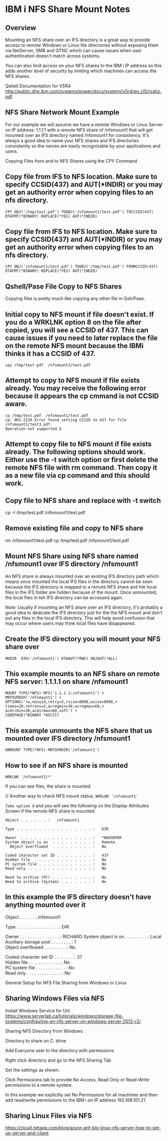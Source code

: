 # IBM i NFS Share Mount Notes

## Overview
Mounting an NFS share over an IFS directory is a great way to provide access to remote WIndows or Linux file directories without exposing them via NetServer, SMB and QTNC which can cause issues when user authentication doesn't match across systems.   

You can also limit access on your NFS shares to the IBM i IP address so this adds another level of security by limiting which machines can access the NFS shares.

Qshell Documentation for V5R4   
http://public.dhe.ibm.com/systems/power/docs/systemi/v5r4/en_US/rzahz.pdf

##  NFS Share Network Mount Example
For our example we will assume we have a remote Windows or Linux Server on IP address: 1.1.1.1 with a remote NFS share of /nfsmount1 that will get mounted over an IFS directory named /nfsmount1 for consistency. It's always a good idea to name your NFS shares and IFS directories consistently so the names are easily recognizable by your applications and users.

Copying Files from and to NFS Shares using the CPY Command 

## Copy file from IFS to NFS location.  Make sure to specify CCSID(437) and AUT(*INDIR) or you may get an authority error when copying files to an nfs directory.
```CPY OBJ('/tmp/test.pdf') TOOBJ('/nfsmount1/test.pdf') TOCCSID(437) DTAFMT(*BINARY) REPLACE(*YES) AUT(*INDIR)```

## Copy file from IFS to NFS location.  Make sure to specify CCSID(437) and AUT(*INDIR) or you may get an authority error when copying files to an nfs directory.
```CPY OBJ('/nfsmount1/test.pdf') TOOBJ('/tmp/test.pdf') FROMCCSID(437) DTAFMT(*BINARY) REPLACE(*YES) AUT(*INDIR)```

## Qshell/Pase File Copy to NFS Shares

Copying files is pretty much like copying any other file in Qsh/Pase.

## Initial copy to NFS mount if file doesn't exist. If you do a WRKLNK option 8 on the file after copied, you will see a CCSID of 437. This can cause issues if you need to later replace the file on the remote NFS mount because the IBMi thinks it has a CCSID of 437.
``` cpy /tmp/test.pdf  /nfsmount1/test.pdf ```

## Attempt to copy to NFS mount if file exists already. You may receive the following error because it appears the cp cmmand is not CCSID aware.
```
cp /tmp/test.pdf  /nfsmount1/test.pdf                                      
cp: 001-2230 Error found setting CCSID to 437 for file /nfsmount1/test3.pdf.
Operation not supported.$                                                   
```

## Attempt to copy file to NFS mount if file exists already. The following options should work. Either use the -t switch option or first delete the remote NFS file with rm command. Then copy it as a new file via cp command and this should work.

## Copy file to NFS share and replace with -t switch 
cp -t /tmp/test.pdf  /nfsmount1/test.pdf 

## Remove existing file and copy to NFS share
rm /nfsmount1/test.pdf
cp /tmp/test.pdf  /nfsmount1/test.pdf                                      

## Mount NFS Share using NFS share named /nfsmount1 over IFS directory /nfsmount1
An NFS share is always mounted over an existing IFS directory path which means once mounted the local IFS files in the directory cannot be seen because the IFS directory is mapped to a remote NFS share and hte local files in the IFS folder are hidden because of the mount. Once unmounted, the local files in teh IFS directory can be accessed again. 

Note: Usually if mounting an NFS share over an IFS directory, it's probably a good idea to dedicate the IFS directory just for the the NFS mount and don't put any files in the local IFS directory. This will help avoid confusion that may occur where users may think local files have disappeared.

## Create the IFS directory you will mount your NFS share over
```MKDIR  DIR('/nfsmount1') DTAAUT(*RWX) OBJAUT(*ALL)```

## This example mounts to an NFS share on remote NFS server: 1.1.1.1 on share /nfsmount1
```
MOUNT TYPE(*NFS) MFS('1.1.1.1:/nfsmount1') +                  
MNTOVRDIR('/nfsmount1') +                         
OPTIONS('rw,nosuid,retry=5,rsize=8096,wsize=8096,+
timeo=20,retrans=2,acregmin=30,acregmax=60,+
acdirmin=30,acdirmax=60,soft') +       
CODEPAGE(*BINARY *ASCII)                     
```

## This example unmounts the NFS share that us mounted over IFS directory /nfsmount1
```UNMOUNT TYPE(*NFS) MNTOVRDIR('/nfsmount1') ```

## How to see if an NFS share is mounted
```WRKLNK '/nfsmount1/*'```

If you can see files, the share is mounted.

// Another way to check NFS mount status. 
```WRKLNK '/nfsmount1'```

```Take option 8``` and you will see the following on the Display Attributes Screen if the remote NFS share is mounted:

```
Object . . . . . . :   /nfsmount1                        
                                                         
Type . . . . . . . . . . . . . . . . . :   DIR           
                                                         
Owner  . . . . . . . . . . . . . . . . :   *NOUSRPRF     
System object is on  . . . . . . . . . :   Remote        
  Object overflowed  . . . . . . . . . :   No            
                                                         
Coded character set ID . . . . . . . . :   437           
Hidden file  . . . . . . . . . . . . . :   No            
PC system file . . . . . . . . . . . . :   No            
Read only  . . . . . . . . . . . . . . :   No            
                                                         
Need to archive (PC) . . . . . . . . . :   No            
Need to archive (System) . . . . . . . :   No            
```

## In this example the IFS directory doesn't have anything mounted over it
                                                   
Object . . . . . . :   /nfsmount1                  
                                                   
Type . . . . . . . . . . . . . . . . . :   DIR     
                                                   
Owner  . . . . . . . . . . . . . . . . :   RICHARD
System object is on  . . . . . . . . . :   Local   
Auxiliary storage pool . . . . . . . . :   1       
  Object overflowed  . . . . . . . . . :   No      
                                                   
Coded character set ID . . . . . . . . :   37      
Hidden file  . . . . . . . . . . . . . :   No      
PC system file . . . . . . . . . . . . :   No      
Read only  . . . . . . . . . . . . . . :   No      


General Setup for NFS File Sharing from Windows or Linux

## Sharing Windows Files via NFS
Install Windows Service for Uni
https://www.serverlab.ca/tutorials/windows/storage-file-systems/configuring-an-nfs-server-on-windows-server-2012-r2/

Sharing NFS Directory from Windows

Directory to share on C: drive
 

Add Everyone user to the directory with permissions

 

Right click directory and go to the NFS Sharing Tab

Set the settings as shown.

 

Click Permissions tab to provide No Access, Read Only or Read-Write permissions to a remote system. 

In this example we explicitly set No Permissions for all machines and then add read/write permissions to the IBM i on IP address 192.168.101.21

 
 

## Sharing Linux Files via NFS
https://cloud.netapp.com/blog/azure-anf-blg-linux-nfs-server-how-to-set-up-server-and-client

